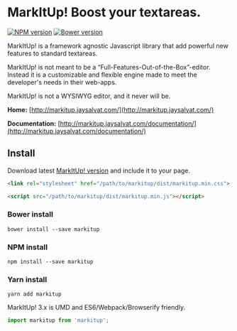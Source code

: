 # MarkItUp! Boost your textareas.

[![NPM version](https://badge.fury.io/js/markitup.svg)](http://badge.fury.io/js/markitup)
[![Bower version](https://badge.fury.io/bo/markitup.svg)](http://badge.fury.io/bo/markitup)

MarkItUp! is a framework agnostic Javascript library that add powerful new features to
standard textareas.

MarkItUp! is not meant to be a “Full-Features-Out-of-the-Box”-editor. Instead it
is a customizable and flexible engine made to meet the developer's needs
in their web-apps.

MarkItUp! is not a WYSIWYG editor, and it never will be.

**Home:**
[http://markitup.jaysalvat.com/](http://markitup.jaysalvat.com/)

**Documentation:**
[http://markitup.jaysalvat.com/documentation/](http://markitup.jaysalvat.com/documentation/)

## Install
 
Download latest [MarkItUp! version](http://jaysalvat.github.io/markitup/releases/latest/markitup.zip) and include it to your page.
 
```html
<link rel="stylesheet" href="/path/to/markitup/dist/markitup.min.css">
```

```html
<script src="/path/to/markitup/dist/markitup.min.js"></script>
```

### Bower install
 
    bower install --save markitup
    
### NPM install
 
    npm install --save markitup
     
### Yarn install
 
    yarn add markitup

MarkItUp! 3.x is UMD and ES6/Webpack/Browserify friendly.

```javascript
import markitup from 'markitup';
```
